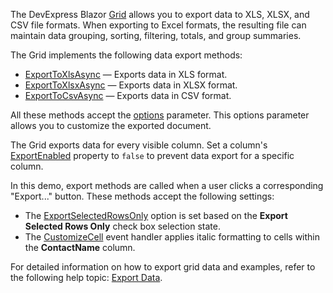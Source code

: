 The DevExpress Blazor [Grid](https://docs.devexpress.com/Blazor/403143/grid) allows you to export data to XLS, XLSX, and CSV file formats. When exporting to Excel formats, the resulting file can maintain data grouping, sorting, filtering, totals, and group summaries.

The Grid implements the following data export methods:

* [ExportToXlsAsync](https://docs.devexpress.com/Blazor/DevExpress.Blazor.DxGrid.ExportToXlsAsync.overloads) — Exports data in XLS format.
* [ExportToXlsxAsync](https://docs.devexpress.com/Blazor/DevExpress.Blazor.DxGrid.ExportToXlsxAsync.overloads) — Exports data in XLSX format.
* [ExportToCsvAsync](https://docs.devexpress.com/Blazor/DevExpress.Blazor.DxGrid.ExportToCsvAsync.overloads) — Exports data in CSV format.

All these methods accept the [options](https://docs.devexpress.com/Blazor/DevExpress.Blazor.GridXlExportOptions) parameter. This options parameter allows you to customize the exported document. 

The Grid exports data for every visible column. Set a column's [ExportEnabled](https://docs.devexpress.com/Blazor/DevExpress.Blazor.DxGridDataColumn.ExportEnabled) property to `false` to prevent data export for a specific column.

In this demo, export methods are called when a user clicks a corresponding "Export..." button. These methods accept the following settings:
* The [ExportSelectedRowsOnly](https://docs.devexpress.com/Blazor/DevExpress.Blazor.GridExportOptions.ExportSelectedRowsOnly) option is set based on the **Export Selected Rows Only** check box selection state.
* The [CustomizeCell](https://docs.devexpress.com/Blazor/DevExpress.Blazor.GridExportOptions.CustomizeCell) event handler applies italic formatting to cells within the **ContactName** column.

For detailed information on how to export grid data and examples, refer to the following help topic: [Export Data](https://docs.devexpress.com/Blazor/404338/components/grid/export).
